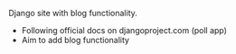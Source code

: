 Django site with blog functionality.

* Following official docs on djangoproject.com (poll app)
* Aim to add blog functionality